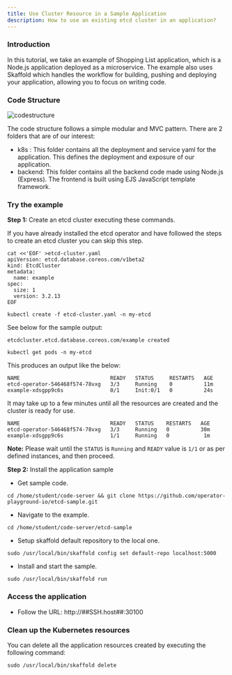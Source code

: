 ```yaml
---
title: Use Cluster Resource in a Sample Application 
description: How to use an existing etcd cluster in an application? 
---
```


### Introduction

In this tutorial, we take an example of Shopping List application, which is a Node.js application deployed as a microservice.
The example also uses Skaffold which handles the workflow for building, pushing and deploying your application, allowing you to focus on writing code.

### Code Structure

![codestructure](_images/shopping-app-structure.png)

The code structure follows a simple modular and MVC pattern. There are 2 folders that are of our interest:
- k8s :  This folder contains all the deployment and service yaml for the application. This defines the deployment and exposure of our application.
- backend: This folder contains all the backend code made using Node.js (Express). The frontend is built using EJS JavaScript template framework.

### Try the example

**Step 1:** Create an etcd cluster executing these commands. 

If you have already installed the etcd operator and have followed the steps to create an etcd cluster you can skip this step.

```execute
cat <<'EOF' >etcd-cluster.yaml
apiVersion: etcd.database.coreos.com/v1beta2
kind: EtcdCluster
metadata:
  name: example
spec:
  size: 1
  version: 3.2.13
EOF
```

```execute
kubectl create -f etcd-cluster.yaml -n my-etcd
```

See below for the sample output:

```
etcdcluster.etcd.database.coreos.com/example created
```

```execute
kubectl get pods -n my-etcd
```

This produces an output like the below:

```
NAME                             READY   STATUS     RESTARTS   AGE
etcd-operator-546468f574-78vxg   3/3     Running    0          11m
example-xdsgpp9c6s               0/1     Init:0/1   0          24s
```

It may take up to a few minutes until all the resources are created and the cluster is ready for use.

```
NAME                             READY   STATUS    RESTARTS   AGE
etcd-operator-546468f574-78vxg   3/3     Running   0          30m
example-xdsgpp9c6s               1/1     Running   0           1m
```

**Note:** Please wait until the `STATUS` is `Running` and `READY` value is `1/1` or as per defined instances, and then proceed.

**Step 2:** Install the application sample

- Get sample code.

```execute
cd /home/student/code-server && git clone https://github.com/operator-playground-io/etcd-sample.git
```

- Navigate to the example.
```execute
cd /home/student/code-server/etcd-sample
```

- Setup skaffold default repository to the local one.
```execute
sudo /usr/local/bin/skaffold config set default-repo localhost:5000
```

- Install and start the sample.

```execute
sudo /usr/local/bin/skaffold run
```

### Access the application

-	Follow the URL: http://##SSH.host##:30100 

### Clean up the Kubernetes resources

You can delete all the application resources created by executing the following command:

```execute
sudo /usr/local/bin/skaffold delete
```
